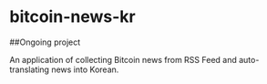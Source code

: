# bitcoin-news-kr

##Ongoing project

An application of collecting Bitcoin news from RSS Feed and auto-translating news into Korean.
